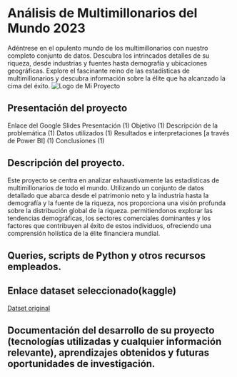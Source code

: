 # Análisis de Multimillonarios del Mundo 2023
Adéntrese en el opulento mundo de los multimillonarios con nuestro completo conjunto de datos. Descubra los intrincados detalles de su riqueza, desde industrias y fuentes hasta demografía y ubicaciones geográficas. Explore el fascinante reino de las estadísticas de multimillonarios y descubra información sobre la élite que ha alcanzado la cima del éxito.
![Logo de Mi Proyecto](https://github.com/Leydy-Paola/Proyecto-Final-Analisis-de-datos/blob/main/ricos-se-sienten-pobres.webp)
## Presentación del proyecto 
Enlace del Google Slides
Presentación (1)
Objetivo (1)
Descripción de la problemática (1)
Datos utilizados (1)
Resultados e interpretaciones [a través de Power BI] (1)
Conclusiones (1)
## Descripción del proyecto.
Este proyecto se centra en analizar exhaustivamente las estadísticas de multimillonarios de todo el mundo. Utilizando un conjunto de datos detallado que abarca desde el patrimonio neto y la industria hasta la demografía y la fuente de la riqueza, nos proporciona una visión profunda sobre la distribución global de la riqueza. permitiendonos explorar las tendencias demográficas, los sectores comerciales dominantes y los factores que contribuyen al éxito de estos individuos, ofreciendo una comprensión holística de la élite financiera mundial.
## Queries, scripts de Python y otros recursos empleados.

## Enlace dataset seleccionado(kaggle)
[Datset original](https://www.kaggle.com/datasets/nelgiriyewithana/billionaires-statistics-dataset)
## Documentación del desarrollo de su proyecto (tecnologías utilizadas y cualquier información relevante), aprendizajes obtenidos y futuras oportunidades de investigación.

